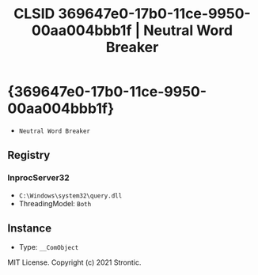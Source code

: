 ﻿---
title: "CLSID 369647e0-17b0-11ce-9950-00aa004bbb1f | Neutral Word Breaker"
excerpt: What is COM-Object CLSID 369647e0-17b0-11ce-9950-00aa004bbb1f?
---

# {369647e0-17b0-11ce-9950-00aa004bbb1f}

* `Neutral Word Breaker`

## Registry


### InprocServer32

* `C:\Windows\system32\query.dll`
* ThreadingModel: `Both`

## Instance

* Type: `__ComObject`

MIT License. Copyright (c) 2021 Strontic.


